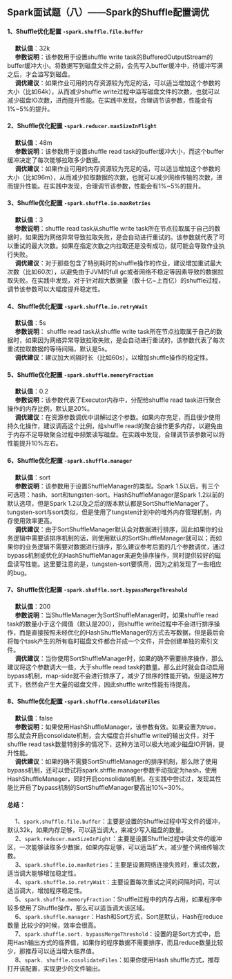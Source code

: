 ## Spark面试题（八）——Spark的Shuffle配置调优
#### 1、Shuffle优化配置 `-spark.shuffle.file.buffer`  
&emsp; **默认值**：32k  
&emsp; **参数说明**：该参数用于设置shuffle write task的BufferedOutputStream的buffer缓冲大小。将数据写到磁盘文件之前，会先写入buffer缓冲中，待缓冲写满之后，才会溢写到磁盘。         
&emsp; **调优建议**：如果作业可用的内存资源较为充足的话，可以适当增加这个参数的大小（比如64k），从而减少shuffle write过程中溢写磁盘文件的次数，也就可以减少磁盘IO次数，进而提升性能。在实践中发现，合理调节该参数，性能会有1%~5%的提升。  

#### 2、Shuffle优化配置 `-spark.reducer.maxSizeInFlight`
&emsp; **默认值**：48m  
&emsp; **参数说明**：该参数用于设置shuffle read task的buffer缓冲大小，而这个buffer缓冲决定了每次能够拉取多少数据。        
&emsp; **调优建议**：如果作业可用的内存资源较为充足的话，可以适当增加这个参数的大小（比如96m），从而减少拉取数据的次数，也就可以减少网络传输的次数，进而提升性能。在实践中发现，合理调节该参数，性能会有1%~5%的提升。 

#### 3、Shuffle优化配置 `-spark.shuffle.io.maxRetries`
&emsp; **默认值**：3  
&emsp; **参数说明**：shuffle read task从shuffle write task所在节点拉取属于自己的数据时，如果因为网络异常导致拉取失败，是会自动进行重试的。该参数就代表了可以重试的最大次数。如果在指定次数之内拉取还是没有成功，就可能会导致作业执行失败。        
&emsp; **调优建议**：对于那些包含了特别耗时的shuffle操作的作业，建议增加重试最大次数（比如60次），以避免由于JVM的full gc或者网络不稳定等因素导致的数据拉取失败。在实践中发现，对于针对超大数据量（数十亿~上百亿）的shuffle过程，调节该参数可以大幅度提升稳定性。  

#### 4、Shuffle优化配置 `-spark.shuffle.io.retryWait`
&emsp; **默认值**：5s  
&emsp; **参数说明**： shuffle read task从shuffle write task所在节点拉取属于自己的数据时，如果因为网络异常导致拉取失败，是会自动进行重试的，该参数代表了每次重试拉取数据的等待间隔，默认是5s。  
&emsp; **调优建议**：建议加大间隔时长（比如60s），以增加shuffle操作的稳定性。  

#### 5、Shuffle优化配置 `-spark.shuffle.memoryFraction`
&emsp; **默认值**：0.2  
&emsp; **参数说明**：该参数代表了Executor内存中，分配给shuffle read task进行聚合操作的内存比例，默认是20%。      
&emsp; **调优建议**：在资源参数调优中讲解过这个参数。如果内存充足，而且很少使用持久化操作，建议调高这个比例，给shuffle read的聚合操作更多内存，以避免由于内存不足导致聚合过程中频繁读写磁盘。在实践中发现，合理调节该参数可以将性能提升10%左右。  

#### 6、Shuffle优化配置 `-spark.shuffle.manager`
&emsp; **默认值**：sort  
&emsp; **参数说明**：该参数用于设置ShuffleManager的类型。Spark 1.5以后，有三个可选项：hash、sort和tungsten-sort。HashShuffleManager是Spark 1.2以前的默认选项，但是Spark 1.2以及之后的版本默认都是SortShuffleManager了。tungsten-sort与sort类似，但是使用了tungsten计划中的堆外内存管理机制，内存使用效率更高。       
&emsp; **调优建议**：由于SortShuffleManager默认会对数据进行排序，因此如果你的业务逻辑中需要该排序机制的话，则使用默认的SortShuffleManager就可以；而如果你的业务逻辑不需要对数据进行排序，那么建议参考后面的几个参数调优，通过bypass机制或优化的HashShuffleManager来避免排序操作，同时提供较好的磁盘读写性能。这里要注意的是，tungsten-sort要慎用，因为之前发现了一些相应的bug。  

#### 7、Shuffle优化配置 `-spark.shuffle.sort.bypassMergeThreshold`
&emsp; **默认值**：200   
&emsp; **参数说明**：当ShuffleManager为SortShuffleManager时，如果shuffle read task的数量小于这个阈值（默认是200），则shuffle write过程中不会进行排序操作，而是直接按照未经优化的HashShuffleManager的方式去写数据，但是最后会将每个task产生的所有临时磁盘文件都合并成一个文件，并会创建单独的索引文件。      
&emsp; **调优建议**：当你使用SortShuffleManager时，如果的确不需要排序操作，那么建议将这个参数调大一些，大于shuffle read task的数量。那么此时就会自动启用bypass机制，map-side就不会进行排序了，减少了排序的性能开销。但是这种方式下，依然会产生大量的磁盘文件，因此shuffle write性能有待提高。  

#### 8、Shuffle优化配置 `-spark.shuffle.consolidateFiles`
&emsp; **默认值**：false  
&emsp; **参数说明**：如果使用HashShuffleManager，该参数有效。如果设置为true，那么就会开启consolidate机制，会大幅度合并shuffle write的输出文件，对于shuffle read task数量特别多的情况下，这种方法可以极大地减少磁盘IO开销，提升性能。       
&emsp; **调优建议**：如果的确不需要SortShuffleManager的排序机制，那么除了使用bypass机制，还可以尝试将spark.shffle.manager参数手动指定为hash，使用HashShuffleManager，同时开启consolidate机制。在实践中尝试过，发现其性能比开启了bypass机制的SortShuffleManager要高出10%~30%。  

#### 总结：
&emsp; 1、`spark.shuffle.file.buffer`：主要是设置的Shuffle过程中写文件的缓冲，默认32k，如果内存足够，可以适当调大，来减少写入磁盘的数量。  
&emsp; 2、`spark.reducer.maxSizeInFight`：主要是设置Shuffle过程中读文件的缓冲区，一次能够读取多少数据，如果内存足够，可以适当扩大，减少整个网络传输次数。  
&emsp; 3、`spark.shuffle.io.maxRetries`：主要是设置网络连接失败时，重试次数，适当调大能够增加稳定性。  
&emsp; 4、`spark.shuffle.io.retryWait`：主要设置每次重试之间的间隔时间，可以适当调大，增加程序稳定性。  
&emsp; 5、`spark.shuffle.memoryFraction`：Shuffle过程中的内存占用，如果程序中较多使用了Shuffle操作，那么可以适当调大该区域。  
&emsp; 6、`spark.shuffle.manager`：Hash和Sort方式，Sort是默认，Hash在reduce数量 比较少的时候，效率会很高。  
&emsp; 7、`spark.shuffle.sort. bypassMergeThreshold`：设置的是Sort方式中，启用Hash输出方式的临界值，如果你的程序数据不需要排序，而且reduce数量比较少，那推荐可以适当增大临界值。  
&emsp; 8、`spark. shuffle.cosolidateFiles`：如果你使用Hash shuffle方式，推荐打开该配置，实现更少的文件输出。  



















